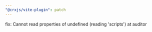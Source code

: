 ```yaml
---
"@crxjs/vite-plugin": patch
---
```


fix: Cannot read properties of undefined (reading 'scripts') at auditor
